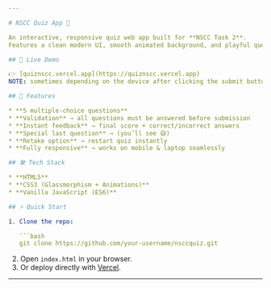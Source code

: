 ```yaml
---

# NSCC Quiz App 🎯

An interactive, responsive quiz web app built for **NSCC Task 2**.
Features a clean modern UI, smooth animated background, and playful question design.

## 🚀 Live Demo

👉 [quiznscc.vercel.app](https://quiznscc.vercel.app)
NOTE: sometimes depending on the device after clicking the submit button, you may need to scroll down to view the score, as auto scroll might not work 

## 📌 Features

* **5 multiple-choice questions**
* **Validation** → all questions must be answered before submission
* **Instant feedback** → final score + correct/incorrect answers
* **Special last question** → (you’ll see 😅)
* **Retake option** → restart quiz instantly
* **Fully responsive** → works on mobile & laptop seamlessly

## 🛠️ Tech Stack

* **HTML5**
* **CSS3 (Glassmorphism + Animations)**
* **Vanilla JavaScript (ES6)**

## ⚡ Quick Start

1. Clone the repo:

   ```bash
   git clone https://github.com/your-username/nsccquiz.git
   ```
2. Open `index.html` in your browser.
3. Or deploy directly with [Vercel](https://vercel.com).

---
```

